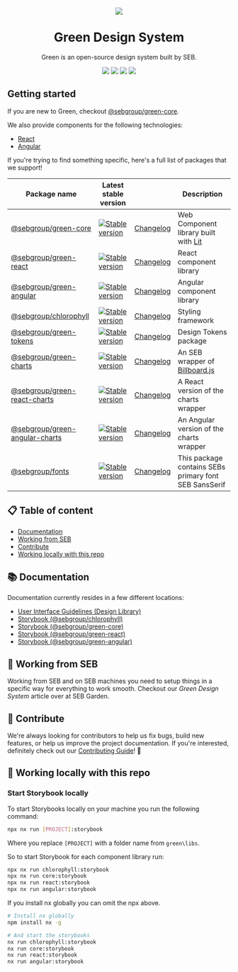 <h1 align="center">
    <a href="https://seb.io">
        <img src="https://github.com/seb-oss/green/assets/11420341/2fc122ba-54fc-4f22-b96d-d405079d6e50">
    </a>
    <br/>
    <br/>
    Green Design System
</h1>

<p align="center">Green is an open-source design system built by SEB.<p>
<p align="center"><a href="https://github.com/seb-oss/green/blob/main/LICENSE"><img src="https://img.shields.io/badge/license-Apache2.0-005FAC"/></a> <a href="https://semver.org/"><img src="https://img.shields.io/badge/semantic%20versioning-006D31"/></a> <a href="https://nx.dev/"><img src="https://img.shields.io/badge/maintained%20with-nx-006D31"/></a> <a href="https://github.com/seb-oss/green/blob/main/CONTRIBUTING.md"><img src="https://img.shields.io/badge/PRs-welcome-006D31"/></a></p>

## Getting started

If you are new to Green, checkout [@sebgroup/green-core](https://github.com/seb-oss/green/tree/main/libs/core).

We also provide components for the following technologies:

- [React](https://github.com/seb-oss/green/tree/main/libs/react)
- [Angular](https://github.com/seb-oss/green/tree/main/libs/angular)

If you're trying to find something specific, here's a full list of packages that we support!

| Package name                                                                                     | Latest stable version                                                                                                                                     |                                                                                          | Description                                                             |
| ------------------------------------------------------------------------------------------------ | --------------------------------------------------------------------------------------------------------------------------------------------------------- | ---------------------------------------------------------------------------------------- | ----------------------------------------------------------------------- |
| [@sebgroup/green-core](https://github.com/seb-oss/green/tree/main/libs/core)                     | [![Stable version](https://img.shields.io/npm/v/@sebgroup/green-core/latest.svg)](https://www.npmjs.com/package/@sebgroup/green-core)                     | [Changelog](https://github.com/seb-oss/green/tree/main/libs/core/CHANGELOG.md)           | Web Component library built with [Lit](https://lit.dev)                 |
| [@sebgroup/green-react](https://github.com/seb-oss/green/tree/main/libs/react)                   | [![Stable version](https://img.shields.io/npm/v/@sebgroup/green-react/latest.svg)](https://www.npmjs.com/package/@sebgroup/green-react)                   | [Changelog](https://github.com/seb-oss/green/tree/main/libs/react/CHANGELOG.md)          | React component library                                                 |
| [@sebgroup/green-angular](https://github.com/seb-oss/green/tree/main/libs/angular)               | [![Stable version](https://img.shields.io/npm/v/@sebgroup/green-angular/latest.svg)](https://www.npmjs.com/package/@sebgroup/green-angular)               | [Changelog](https://github.com/seb-oss/green/tree/main/libs/angular/CHANGELOG.md)        | Angular component library                                               |
| [@sebgroup/chlorophyll](https://github.com/seb-oss/green/tree/main/libs/chlorophyll)             | [![Stable version](https://img.shields.io/npm/v/@sebgroup/chlorophyll/latest.svg)](https://www.npmjs.com/package/@sebgroup/chlorophyll)                   | [Changelog](https://github.com/seb-oss/green/tree/main/libs/chlorophyll/CHANGELOG.md)    | Styling framework                                                       |
| [@sebgroup/green-tokens](https://github.com/seb-oss/green/tree/main/libs/tokens)                 | [![Stable version](https://img.shields.io/npm/v/@sebgroup/green-tokens/latest.svg)](https://www.npmjs.com/package/@sebgroup/green-tokens)                 | [Changelog](https://github.com/seb-oss/green/tree/main/libs/tokens/CHANGELOG.md)         | Design Tokens package                                                   |
| [@sebgroup/green-charts](https://github.com/seb-oss/green/tree/main/libs/charts)                 | [![Stable version](https://img.shields.io/npm/v/@sebgroup/green-charts/latest.svg)](https://www.npmjs.com/package/@sebgroup/green-charts)                 | [Changelog](https://github.com/seb-oss/green/tree/main/libs/charts/CHANGELOG.md)         | An SEB wrapper of [Billboard.js](https://naver.github.io/billboard.js/) |
| [@sebgroup/green-react-charts](https://github.com/seb-oss/green/tree/main/libs/react-charts)     | [![Stable version](https://img.shields.io/npm/v/@sebgroup/green-react-charts/latest.svg)](https://www.npmjs.com/package/@sebgroup/green-react-charts)     | [Changelog](https://github.com/seb-oss/green/tree/main/libs/react-charts/CHANGELOG.md)   | A React version of the charts wrapper                                   |
| [@sebgroup/green-angular-charts](https://github.com/seb-oss/green/tree/main/libs/angular-charts) | [![Stable version](https://img.shields.io/npm/v/@sebgroup/green-angular-charts/latest.svg)](https://www.npmjs.com/package/@sebgroup/green-angular-charts) | [Changelog](https://github.com/seb-oss/green/tree/main/libs/angular-charts/CHANGELOG.md) | An Angular version of the charts wrapper                                |
| [@sebgroup/fonts](https://github.com/seb-oss/green/tree/main/libs/fonts)                         | [![Stable version](https://img.shields.io/npm/v/@sebgroup/fonts/latest.svg)](https://www.npmjs.com/package/@sebgroup/fonts)                               | [Changelog](https://github.com/seb-oss/green/tree/main/libs/fonts/CHANGELOG.md)          | This package contains SEBs primary font SEB SansSerif                   |

## 📋 Table of content

- [Documentation](https://github.com/seb-oss/green?tab=readme-ov-file#-documentation)
- [Working from SEB](https://github.com/seb-oss/green?tab=readme-ov-file#-working-from-seb)
- [Contribute](https://github.com/seb-oss/green?tab=readme-ov-file#-contribute)
- [Working locally with this repo](https://github.com/seb-oss/green?tab=readme-ov-file#-working-locally-with-this-repo)

## 📚 Documentation

Documentation currently resides in a few different locations:

- [User Interface Guidelines (Design Library)](https://designlibrary.sebgroup.com/)
- [Storybook (@sebgroup/chlorophyll)](https://storybook.seb.io/latest/chlorophyll/)
- [Storybook (@sebgroup/green-core)](https://storybook.seb.io/latest/core/)
- [Storybook (@sebgroup/green-react)](https://storybook.seb.io/latest/react/)
- [Storybook (@sebgroup/green-angular)](https://storybook.seb.io/latest/angular/)

## 🏦 Working from SEB

Working from SEB and on SEB machines you need to setup things in a specific way for everything to work smooth. Checkout our _Green Design System_ article over at SEB Garden.

## 🎉 Contribute

We're always looking for contributors to help us fix bugs, build new features, or help us improve the project documentation. If you're interested, definitely check out our [Contributing Guide](https://github.com/seb-oss/green/blob/main/CONTRIBUTING.md)! 👀

## 🔨 Working locally with this repo

### Start Storybook locally

To start Storybooks locally on your machine you run the following command:

```bash
npx nx run [PROJECT]:storybook
```

Where you replace `[PROJECT]` with a folder name from `green\libs`.

So to start Storybook for each component library run:

```bash
npx nx run chlorophyll:storybook
npx nx run core:storybook
npx nx run react:storybook
npx nx run angular:storybook
```

If you install nx globally you can omit the npx above.

```bash
# Install nx globally
npm install nx -g

# And start the storybooks
nx run chlorophyll:storybook
nx run core:storybook
nx run react:storybook
nx run angular:storybook
```
